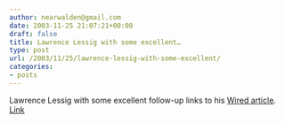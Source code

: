 ```yaml
---
author: nearwalden@gmail.com
date: 2003-11-25 21:07:21+00:00
draft: false
title: Lawrence Lessig with some excellent…
type: post
url: /2003/11/25/lawrence-lessig-with-some-excellent/
categories:
- posts
---
```


Lawrence Lessig with some excellent follow-up links to his [Wired article](//www.wired.com/wired/archive/11.12/view.html?pg=5').  [Link](//www.lessig.org/blog/archives/001590.shtml')



